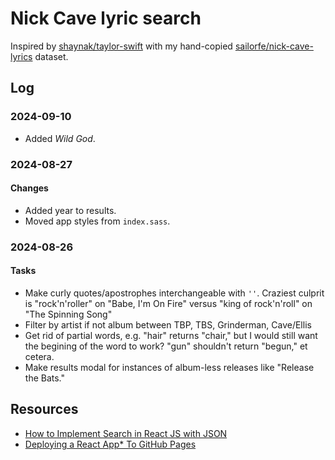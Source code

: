 # Nick Cave lyric search

Inspired by [shaynak/taylor-swift](https://github.com/shaynak/taylor-swift) with my hand-copied [sailorfe/nick-cave-lyrics](https://github.com/sailorfe/nick-cave-lyrics) dataset.

## Log

### 2024-09-10

- Added *Wild God*.

### 2024-08-27

#### Changes

- Added year to results.
- Moved app styles from `index.sass`.

### 2024-08-26

#### Tasks

- Make curly quotes/apostrophes interchangeable with `''`. Craziest culprit is
    "rock'n'roller" on "Babe, I'm On Fire" versus "king of rock'n'roll" on "The
    Spinning Song"
- Filter by artist if not album between TBP, TBS, Grinderman, Cave/Ellis
- Get rid of partial words, e.g. "hair" returns "chair," but I would still want
    the begining of the word to work? "gun" shouldn't return "begun," et cetera.
- Make results modal for instances of album-less releases like "Release the Bats."

## Resources

- [How to Implement Search in React JS with JSON](https://codedec.com/tutorials/how-to-implement-search-in-react-js-with-json/)
- [Deploying a React App* To GitHub Pages](https://github.com/gitname/react-gh-pages)
